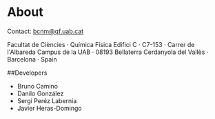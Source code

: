 # About 

Contact: bcnm@qf.uab.cat

Facultat de Ciències · Química Física
Edifici C · C7-153 · Carrer de l'Albareda
Campus de la UAB · 08193 Bellaterra
Cerdanyola del Vallès · Barcelona · Spain

##Developers

* Bruno Camino
* Danilo González
* Sergi Peréz Labernia
* Javier Heras-Domingo



